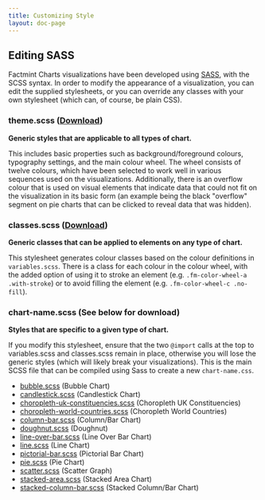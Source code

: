```yaml
---
title: Customizing Style
layout: doc-page
---
```


<h2>Editing SASS</h2>

<p>Factmint Charts visualizations have been developed using <a href="http://sass-lang.com/">SASS</a>, with the SCSS syntax. In order to modify the appearance of a visualization, you can edit the supplied stylesheets, or you can override any classes with your own stylesheet (which can, of course, be plain CSS).</p>

<h3>theme.scss (<a href="http://factmint.github.io/Charts/assets/scss/charts/theme.scss">Download</a>)</h3>
<b>Generic styles that are applicable to all types of chart.</b>
<p>This includes basic properties such as background/foreground colours, typography settings, and the main colour wheel. The wheel consists of twelve colours, which have been selected to work well in various sequences used on the visualizations. Additionally, there is an overflow colour that is used on visual elements that indicate data that could not fit on the visualization in its basic form (an example being the black "overflow" segment on pie charts that can be clicked to reveal data that was hidden).</p>

<h3>classes.scss (<a href="http://factmint.github.io/Charts/assets/scss/charts/classes.scss">Download</a>)</h3>
<b>Generic classes that can be applied to elements on any type of chart.</b>
<p>This stylesheet generates colour classes based on the colour definitions in <code>variables.scss</code>. There is a class for each colour in the colour wheel, with the added option of using it to stroke an element (e.g. <code>.fm-color-wheel-a .with-stroke</code>) or to avoid filling the element (e.g. <code>.fm-color-wheel-c .no-fill</code>).

<h3>chart-name.scss (See below for download)</h3>
<b>Styles that are specific to a given type of chart.</b>
<p>If you modify this stylesheet, ensure that the two <code>@import</code> calls at the top to variables.scss and classes.scss remain in place, otherwise you will lose the generic styles (which will likely break your visualizations). This is the main SCSS file that can be compiled using Sass to create a new <code>chart-name.css</code>.</p>


<ul id="chart=styles">
   <li><a href="http://factmint.github.io/Charts/assets/scss/charts/bubble.scss">bubble.scss</a> (Bubble Chart)</li>
   <li><a href="http://factmint.github.io/Charts/assets/scss/charts/candlestick.scss">candlestick.scss</a> (Candlestick Chart)</li>
   <li><a href="http://factmint.github.io/Charts/assets/scss/charts/choropleth-uk-constituencies.scss">choropleth-uk-constituencies.scss</a> (Choropleth UK Constituencies)</li>
   <li><a href="http://factmint.github.io/Charts/assets/scss/charts/choropleth-world-countries.scss">choropleth-world-countries.scss</a> (Choropleth World Countries)</li>
   <li><a href="http://factmint.github.io/Charts/assets/scss/charts/column-bar.scss">column-bar.scss</a> (Column/Bar Chart)</li>
   <li><a href="http://factmint.github.io/Charts/assets/scss/charts/doughnut.scss">doughnut.scss</a> (Doughnut)</li>
   <li><a href="http://factmint.github.io/Charts/assets/scss/charts/line-over-bar.scss">line-over-bar.scss</a> (Line Over Bar Chart)</li>
   <li><a href="http://factmint.github.io/Charts/assets/scss/charts/line.scss">line.scss</a> (Line Chart)</li>
   <li><a href="http://factmint.github.io/Charts/assets/scss/charts/pictorial-bar.scss">pictorial-bar.scss</a> (Pictorial Bar Chart)</li>
   <li><a href="http://factmint.github.io/Charts/assets/scss/charts/pie.scss">pie.scss</a> (Pie Chart)</li>
   <li><a href="http://factmint.github.io/Charts/assets/scss/charts/scatter.scss">scatter.scss</a> (Scatter Graph)</li>
   <li><a href="http://factmint.github.io/Charts/assets/scss/charts/stacked-area.scss">stacked-area.scss</a> (Stacked Area Chart)</li>
   <li><a href="http://factmint.github.io/Charts/assets/scss/charts/stacked-column-bar.scss">stacked-column-bar.scss</a> (Stacked Column/Bar Chart)</li>
</ul>
